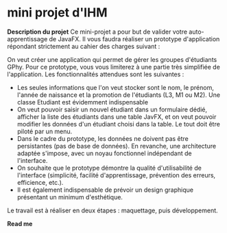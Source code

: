 # mini projet d'IHM

**Description du projet**
Ce mini-projet a pour but de valider votre auto-apprentissage de JavaFX. Il vous faudra réaliser un prototype d'application répondant strictement au cahier des charges suivant :

On veut créer une application qui permet de gérer les groupes d'étudiants GPhy. Pour ce prototype, vous vous limiterez à une partie très simplifiée de l'application. Les fonctionnalités attendues sont les suivantes :

- Les seules informations que l'on veut stocker sont le nom, le prénom, l'année de naissance et la promotion de l'étudiants (L3, M1 ou M2). Une classe Etudiant est évidemment indispensable
- On veut pouvoir saisir un nouvel étudiant dans un formulaire dédié, afficher la liste des étudiants dans une table JavFX, et on veut pouvoir modifier les données d'un étudiant choisi dans la table. Le tout doit être piloté par un menu.
- Dans le cadre du prototype, les données ne doivent pas être persistantes (pas de base de données). En revanche, une architecture adaptée s'impose, avec un noyau fonctionnel indépendant de l'interface.
- On souhaite que le prototype démontre la qualité d'utilisabilité de l'interface (simplicité, facilité d'apprentissage, prévention des erreurs, efficience, etc.).
- Il est également indispensable de prévoir un design graphique présentant un minimum d'esthétique.

Le travail est à réaliser en deux étapes : maquettage, puis développement. 

**Read me**
